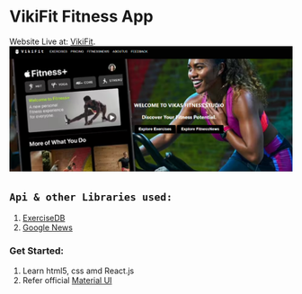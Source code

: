 #  VikiFit Fitness App

Website Live at: [VikiFit](https://vikasvashisht20.github.io/VikiFit/).
![alt text](./src/assets/viki77777.png "Landing Page")

## `Api & other Libraries used:`

1. [ExerciseDB](https://rapidapi.com/justin-WFnsXH_t6/api/exercisedb)
2. [Google News](https://rapidapi.com/bfd-id/api/google-news13)

### Get Started:

1. Learn html5, css amd React.js 
2. Refer official [Material UI](https://mui.com/material-ui/getting-started/)
